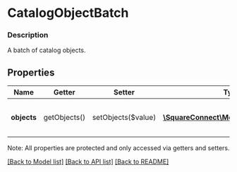# CatalogObjectBatch

### Description

A batch of catalog objects.

## Properties
Name | Getter | Setter | Type | Description | Notes
------------ | ------------- | ------------- | ------------- | ------------- | -------------
**objects** | getObjects() | setObjects($value) | [**\SquareConnect\Model\CatalogObject[]**](CatalogObject.md) | A list of CatalogObjects belonging to this batch. | 

Note: All properties are protected and only accessed via getters and setters.

[[Back to Model list]](../../README.md#documentation-for-models) [[Back to API list]](../../README.md#documentation-for-api-endpoints) [[Back to README]](../../README.md)

